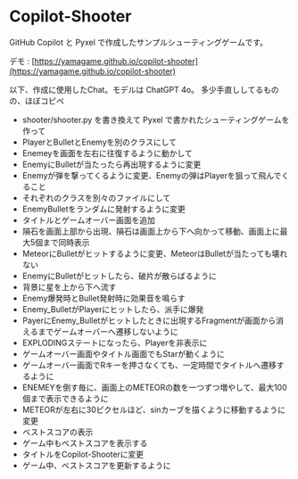 # Copilot-Shooter

GitHub Copilot と Pyxel で作成したサンプルシューティングゲームです。

デモ : [https://yamagame.github.io/copilot-shooter](https://yamagame.github.io/copilot-shooter)

以下、作成に使用したChat。モデルは ChatGPT 4o。
多少手直ししてるものの、ほぼコピペ

- shooter/shooter.py を書き換えて Pyxel で書かれたシューティングゲームを作って
- PlayerとBulletとEnemyを別のクラスにして
- Enemeyを画面を左右に往復するように動かして
- EnemyにBulletが当たったら再出現するように変更
- Enemyが弾を撃ってくるように変更、Enemyの弾はPlayerを狙って飛んでくること
- それぞれのクラスを別々のファイルにして
- EnemyBulletをランダムに発射するように変更
- タイトルとゲームオーバー画面を追加
- 隕石を画面上部から出現、隕石は画面上から下へ向かって移動、画面上に最大5個まで同時表示
- MeteorにBulletがヒットするように変更、MeteorはBulletが当たっても壊れない
- EnemyにBulletがヒットしたら、破片が散らばるように
- 背景に星を上から下へ流す
- Enemy爆発時とBullet発射時に効果音を鳴らす
- Enemy_BulletがPlayerにヒットしたら、派手に爆発
- PayerにEnemy_Bulletがヒットしたときに出現するFragmentが画面から消えるまでゲームオーバーへ遷移しないように
- EXPLODINGステートになったら、Playerを非表示に
- ゲームオーバー画面やタイトル画面でもStarが動くように
- ゲームオーバー画面でRキーを押さなくても、一定時間でタイトルへ遷移するように
- ENEMEYを倒す毎に、画面上のMETEORの数を一つずつ増やして、最大100個まで表示できるように
- METEORが左右に30ピクセルほど、sinカーブを描くように移動するように変更
- ベストスコアの表示
- ゲーム中もベストスコアを表示する
- タイトルをCopilot-Shooterに変更
- ゲーム中、ベストスコアを更新するように
